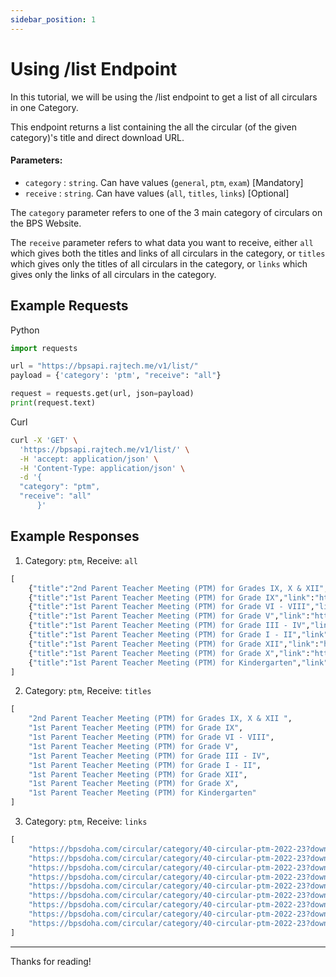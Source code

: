 ```yaml
---
sidebar_position: 1
---
```


# Using /list Endpoint

In this tutorial, we will be using the /list endpoint to get a list of 
all circulars in one Category.

This endpoint returns a list containing the all the circular (of the given category)'s title and direct download URL. 


#### Parameters:
* `category` : `string`. Can have values (`general`, `ptm`, `exam`) [Mandatory]
* `receive` : `string`. Can have values (`all`, `titles`, `links`) [Optional]

The `category` parameter refers to one of the 3 main category of circulars on the 
BPS Website.

The `receive` parameter refers to what data you want to receive, either `all` which gives
both the titles and links of all circulars in the category, or `titles` which gives only the titles of all circulars in the category, or `links` which gives only the links of all circulars in the category.


## Example Requests

Python

```python
import requests

url = "https://bpsapi.rajtech.me/v1/list/"
payload = {'category': 'ptm', "receive": "all"}

request = requests.get(url, json=payload)
print(request.text)
```

Curl

```bash
curl -X 'GET' \
  'https://bpsapi.rajtech.me/v1/list/' \
  -H 'accept: application/json' \
  -H 'Content-Type: application/json' \
  -d '{
  "category": "ptm",
  "receive": "all"
      }'
```
  
## Example Responses

1. Category: `ptm`, Receive: `all`

```python
[
    {"title":"2nd Parent Teacher Meeting (PTM) for Grades IX, X & XII","link":"https://bpsdoha.com/circular/category/40-circular-ptm-2022-23?download=1095:2nd-parent-teacher-meeting-ptm-for-grades-ix-x-xii"},
    {"title":"1st Parent Teacher Meeting (PTM) for Grade IX","link":"https://bpsdoha.com/circular/category/40-circular-ptm-2022-23?download=1060:1st-parent-teacher-meeting-ptm-for-grade-ix"},
    {"title":"1st Parent Teacher Meeting (PTM) for Grade VI - VIII","link":"https://bpsdoha.com/circular/category/40-circular-ptm-2022-23?download=1059:1st-parent-teacher-meeting-ptm-for-grade-vi-viii"},
    {"title":"1st Parent Teacher Meeting (PTM) for Grade V","link":"https://bpsdoha.com/circular/category/40-circular-ptm-2022-23?download=1058:1st-parent-teacher-meeting-ptm-for-grade-v"},
    {"title":"1st Parent Teacher Meeting (PTM) for Grade III - IV","link":"https://bpsdoha.com/circular/category/40-circular-ptm-2022-23?download=1057:1st-parent-teacher-meeting-ptm-for-grade-iii-iv"},
    {"title":"1st Parent Teacher Meeting (PTM) for Grade I - II","link":"https://bpsdoha.com/circular/category/40-circular-ptm-2022-23?download=1056:1st-parent-teacher-meeting-ptm-for-grade-i-ii"},
    {"title":"1st Parent Teacher Meeting (PTM) for Grade XII","link":"https://bpsdoha.com/circular/category/40-circular-ptm-2022-23?download=1052:1st-parent-teacher-meeting-ptm-for-grade-xii"},
    {"title":"1st Parent Teacher Meeting (PTM) for Grade X","link":"https://bpsdoha.com/circular/category/40-circular-ptm-2022-23?download=1051:1st-parent-teacher-meeting-ptm-for-grade-x"},
    {"title":"1st Parent Teacher Meeting (PTM) for Kindergarten","link":"https://bpsdoha.com/circular/category/40-circular-ptm-2022-23?download=1050:1st-parent-teacher-meeting-ptm-for-kindergarten"}
]

```

2. Category: `ptm`, Receive: `titles`

```python
[
    "2nd Parent Teacher Meeting (PTM) for Grades IX, X & XII ",
    "1st Parent Teacher Meeting (PTM) for Grade IX",
    "1st Parent Teacher Meeting (PTM) for Grade VI - VIII",
    "1st Parent Teacher Meeting (PTM) for Grade V",
    "1st Parent Teacher Meeting (PTM) for Grade III - IV",
    "1st Parent Teacher Meeting (PTM) for Grade I - II",
    "1st Parent Teacher Meeting (PTM) for Grade XII",
    "1st Parent Teacher Meeting (PTM) for Grade X",
    "1st Parent Teacher Meeting (PTM) for Kindergarten"
]

```


3. Category: `ptm`, Receive: `links`

```python
[
    "https://bpsdoha.com/circular/category/40-circular-ptm-2022-23?download=1095:2nd-parent-teacher-meeting-ptm-for-grades-ix-x-xii",
    "https://bpsdoha.com/circular/category/40-circular-ptm-2022-23?download=1060:1st-parent-teacher-meeting-ptm-for-grade-ix",
    "https://bpsdoha.com/circular/category/40-circular-ptm-2022-23?download=1059:1st-parent-teacher-meeting-ptm-for-grade-vi-viii",
    "https://bpsdoha.com/circular/category/40-circular-ptm-2022-23?download=1058:1st-parent-teacher-meeting-ptm-for-grade-v",
    "https://bpsdoha.com/circular/category/40-circular-ptm-2022-23?download=1057:1st-parent-teacher-meeting-ptm-for-grade-iii-iv",
    "https://bpsdoha.com/circular/category/40-circular-ptm-2022-23?download=1056:1st-parent-teacher-meeting-ptm-for-grade-i-ii",
    "https://bpsdoha.com/circular/category/40-circular-ptm-2022-23?download=1052:1st-parent-teacher-meeting-ptm-for-grade-xii",
    "https://bpsdoha.com/circular/category/40-circular-ptm-2022-23?download=1051:1st-parent-teacher-meeting-ptm-for-grade-x",
    "https://bpsdoha.com/circular/category/40-circular-ptm-2022-23?download=1050:1st-parent-teacher-meeting-ptm-for-kindergarten"
]
```
---

Thanks for reading!